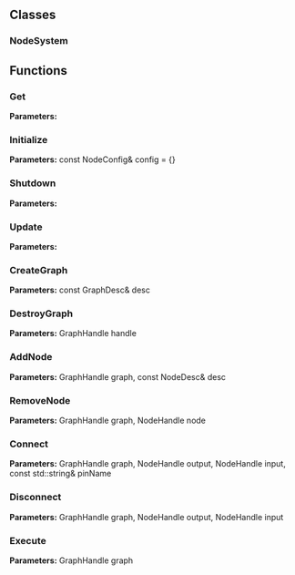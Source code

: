 
## Classes

### NodeSystem




## Functions

### Get



**Parameters:** 

### Initialize



**Parameters:** const NodeConfig& config = {}

### Shutdown



**Parameters:** 

### Update



**Parameters:** 

### CreateGraph



**Parameters:** const GraphDesc& desc

### DestroyGraph



**Parameters:** GraphHandle handle

### AddNode



**Parameters:** GraphHandle graph, const NodeDesc& desc

### RemoveNode



**Parameters:** GraphHandle graph, NodeHandle node

### Connect



**Parameters:** GraphHandle graph, NodeHandle output, NodeHandle input, 
                const std::string& pinName

### Disconnect



**Parameters:** GraphHandle graph, NodeHandle output, NodeHandle input

### Execute



**Parameters:** GraphHandle graph
